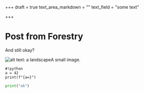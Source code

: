 +++
draft = true
text_area_markdown = ""
text_field = "some text"

+++
# Post from Forestry

And still okay?

![alt text: a landscape](/uploads/landscape_full-size_192.jpg "title of image")A small image.

    #!python
    a = 42
    print(f"{a=}")

```python  
print("ok")  
```